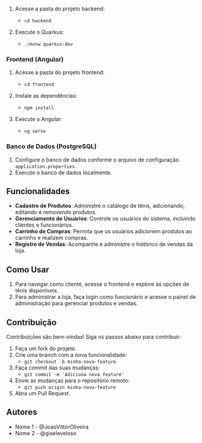 1. Acesse a pasta do projeto backend:
   - `cd backend`

2. Execute o Quarkus:
   - `./mvnw quarkus:dev`

### Frontend (Angular)

1. Acesse a pasta do projeto frontend:
   - `cd frontend`

2. Instale as dependências:
   - `npm install`

3. Execute o Angular:
   - `ng serve`

### Banco de Dados (PostgreSQL)

1. Configure o banco de dados conforme o arquivo de configuração `application.properties`.
2. Execute o banco de dados localmente.

## Funcionalidades

- **Cadastro de Produtos**: Administre o catálogo de tênis, adicionando, editando e removendo produtos.
- **Gerenciamento de Usuários**: Controle os usuários do sistema, incluindo clientes e funcionários.
- **Carrinho de Compras**: Permita que os usuários adicionem produtos ao carrinho e realizem compras.
- **Registro de Vendas**: Acompanhe e administre o histórico de vendas da loja.

## Como Usar

1. Para navegar como cliente, acesse o frontend e explore as opções de tênis disponíveis.
2. Para administrar a loja, faça login como funcionário e acesse o painel de administração para gerenciar produtos e vendas.

## Contribuição

Contribuições são bem-vindas! Siga os passos abaixo para contribuir:

1. Faça um fork do projeto.
2. Crie uma branch com a nova funcionalidade:
   - `git checkout -b minha-nova-feature`
3. Faça commit das suas mudanças:
   - `git commit -m 'Adiciona nova feature'`
4. Envie as mudanças para o repositório remoto:
   - `git push origin minha-nova-feature`
5. Abra um Pull Request.

## Autores

- Nome 1 - @JoaoVittorOliveira
- Nome 2 - @giseleveloso